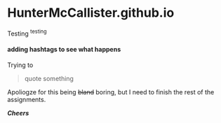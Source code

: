 # HunterMcCallister.github.io
Testing <sup>testing</sup>

#### adding hashtags to see what happens

Trying to 
> quote something


Apoliogze for this being ~~bland~~ boring, but I need to finish the rest of the assignments.

***Cheers***
